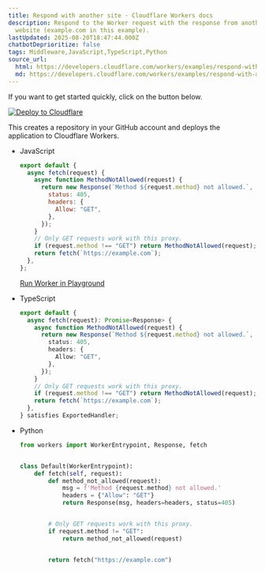 ```yaml
---
title: Respond with another site · Cloudflare Workers docs
description: Respond to the Worker request with the response from another
  website (example.com in this example).
lastUpdated: 2025-08-20T18:47:44.000Z
chatbotDeprioritize: false
tags: Middleware,JavaScript,TypeScript,Python
source_url:
  html: https://developers.cloudflare.com/workers/examples/respond-with-another-site/
  md: https://developers.cloudflare.com/workers/examples/respond-with-another-site/index.md
---
```


If you want to get started quickly, click on the button below.

[![Deploy to Cloudflare](https://deploy.workers.cloudflare.com/button)](https://deploy.workers.cloudflare.com/?url=https://github.com/cloudflare/docs-examples/tree/main/workers/respond-with-another-site)

This creates a repository in your GitHub account and deploys the application to Cloudflare Workers.

* JavaScript

  ```js
  export default {
    async fetch(request) {
      async function MethodNotAllowed(request) {
        return new Response(`Method ${request.method} not allowed.`, {
          status: 405,
          headers: {
            Allow: "GET",
          },
        });
      }
      // Only GET requests work with this proxy.
      if (request.method !== "GET") return MethodNotAllowed(request);
      return fetch(`https://example.com`);
    },
  };
  ```

  [Run Worker in Playground](https://workers.cloudflare.com/playground#LYVwNgLglgDghgJwgegGYHsHALQBM4RwDcABAEbogB2+CAngLzbPYZb6HbW5QDGU2AAwAmYQE4AzAA5BANgAsAdgkBWAFwsWbYBzhcafASPHS5S1QFgAUAGF0VCAFMH2ACJQAzjHQeo0e2ok2ngExCRUcMCODABEUDSOAB4AdABWHjGkqFBgzpHRcQkp6THWdg7OENgAKnQwjoFwMDBgfARQ9sipcABucB68CLAQANTA6LjgjtbWSd5IJLiOqHDgECQA3lYkJP10VLxBjhC8ABYAFAiOAI4gjh4QAJSb2zu7HvuHqNS8-lQkAFljqcJgA5dAQACCYDA6AA7o5cJcbncHs8tm83lcICAEP8qI44SQAEr3bxUDyOc4AAyBEBBuBIABINldbvcIMkovSJgBfcIQ3Yw+GI5LUgA0L0xmIeBBAHkC8kEKnFr2lJFOjjgSwQCql6re0NhcMCMQA4gBRaoxVUGki823S3mPIhq+1u5DIEgAeSoYDoJEt1RIbNREA8JDhmAA1pG-KcSPTPCQYAh0Ik6Mk3VBUCRkeyHlzgRMSABCBgMEjmq0xZ7Y3H-OkM8FQ4UIpGhjkut31vFHE4XamnCAQGAKz1JSItRzJXjoYDU7s7B1WXlEayaZjaXT6Hj8ISiSQyBTKFRlexOFzuLw+PwdKiBYK6UgRKKxbna0KZII5PJvmJkLCZClLYF6VDUdQNLszStLw7SdOk9gzFYGwxMAcDxAA+uMky5DEaiFEsxQZLyG6btuoS7oYB4mMe5gqMwQA)

* TypeScript

  ```ts
  export default {
    async fetch(request): Promise<Response> {
      async function MethodNotAllowed(request) {
        return new Response(`Method ${request.method} not allowed.`, {
          status: 405,
          headers: {
            Allow: "GET",
          },
        });
      }
      // Only GET requests work with this proxy.
      if (request.method !== "GET") return MethodNotAllowed(request);
      return fetch(`https://example.com`);
    },
  } satisfies ExportedHandler;
  ```

* Python

  ```py
  from workers import WorkerEntrypoint, Response, fetch


  class Default(WorkerEntrypoint):
      def fetch(self, request):
          def method_not_allowed(request):
              msg = f'Method {request.method} not allowed.'
              headers = {"Allow": "GET"}
              return Response(msg, headers=headers, status=405)


          # Only GET requests work with this proxy.
          if request.method != "GET":
              return method_not_allowed(request)


          return fetch("https://example.com")
  ```
